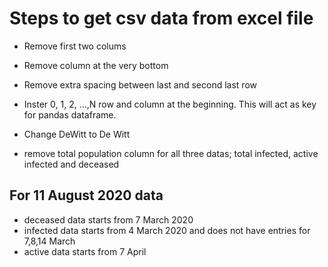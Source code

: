 # Steps to get csv data from excel file

- Remove first two colums

- Remove column at the very bottom

- Remove extra spacing between last and second last row

- Inster 0, 1, 2, ...,N row and column at the beginning. This will act as key for pandas dataframe.

- Change DeWitt to De Witt

- remove total population column for all three datas; total infected, active infected and deceased


## For 11 August 2020 data

- deceased data starts from 7 March 2020  
- infected data starts from 4 March 2020 and does not have entries for 7,8,14 March
- active data starts from 7 April
